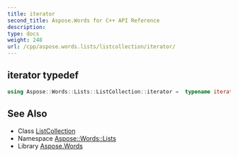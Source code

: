 ```yaml
---
title: iterator
second_title: Aspose.Words for C++ API Reference
description: 
type: docs
weight: 248
url: /cpp/aspose.words.lists/listcollection/iterator/
---
```

## iterator typedef




```cpp
using Aspose::Words::Lists::ListCollection::iterator =  typename iterator_holder_type::iterator
```

## See Also

* Class [ListCollection](../)
* Namespace [Aspose::Words::Lists](../../)
* Library [Aspose.Words](../../../)
